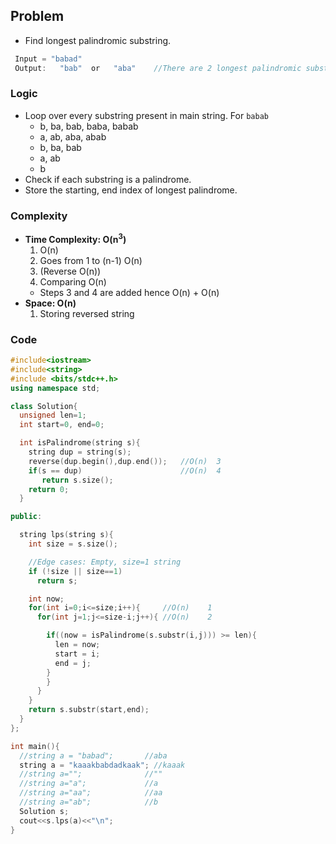 ## Problem
  - Find longest palindromic substring.
```c  
 Input = "babad"
 Output:   "bab"  or   "aba"    //There are 2 longest palindromic substrings `bab` & `aba`. Any of 2 answers is fine.
``` 
    
### Logic
- Loop over every substring present in main string. For `babab`
  - b, ba, bab, baba, babab
  - a, ab, aba, abab
  - b, ba, bab
  - a, ab
  - b
- Check if each substring is a palindrome.
- Store the starting, end index of longest palindrome.  
  
### Complexity
- **Time Complexity:  O(n<sup>3</sup>)**
  1. O(n)
  2. Goes from 1 to (n-1) O(n)
  3. (Reverse O(n))
  4. Comparing  O(n)
    - Steps 3 and 4 are added hence O(n) + O(n)
- **Space:  O(n)**
  1. Storing reversed string
  
### Code  
```c++
#include<iostream>
#include<string>
#include <bits/stdc++.h>
using namespace std;

class Solution{
  unsigned len=1;
  int start=0, end=0;

  int isPalindrome(string s){
    string dup = string(s);
    reverse(dup.begin(),dup.end());   //O(n)  3
    if(s == dup)                      //O(n)  4
       return s.size();
    return 0;
  }

public:

  string lps(string s){
    int size = s.size();

    //Edge cases: Empty, size=1 string
    if (!size || size==1)
      return s;

    int now;
    for(int i=0;i<=size;i++){     //O(n)    1
      for(int j=1;j<=size-i;j++){ //O(n)    2

        if((now = isPalindrome(s.substr(i,j))) >= len){
          len = now;
          start = i;
          end = j;
        }  
        }
      }
    }
    return s.substr(start,end);
  }
};

int main(){
  //string a = "babad";       //aba
  string a = "kaaakbabdadkaak"; //kaaak
  //string a="";              //""
  //string a="a";             //a
  //string a="aa";            //aa
  //string a="ab";            //b
  Solution s;
  cout<<s.lps(a)<<"\n";
}        
```
